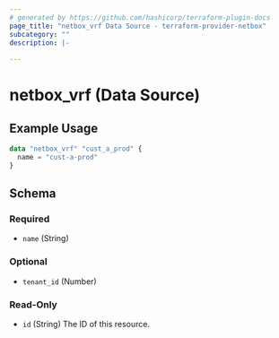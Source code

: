```yaml
---
# generated by https://github.com/hashicorp/terraform-plugin-docs
page_title: "netbox_vrf Data Source - terraform-provider-netbox"
subcategory: ""
description: |-
  
---
```


# netbox_vrf (Data Source)



## Example Usage

```terraform
data "netbox_vrf" "cust_a_prod" {
  name = "cust-a-prod"
}
```

<!-- schema generated by tfplugindocs -->
## Schema

### Required

- `name` (String)

### Optional

- `tenant_id` (Number)

### Read-Only

- `id` (String) The ID of this resource.


